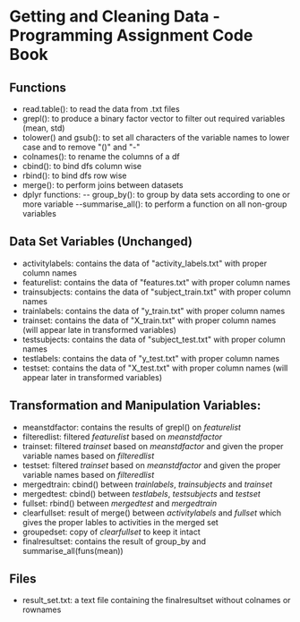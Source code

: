 # Getting and Cleaning Data - Programming Assignment Code Book

## Functions
- read.table(): to read the data from .txt files
- grepl(): to produce a binary factor vector to filter out required variables (mean, std)
- tolower() and gsub(): to set all characters of the variable names to lower case and to remove "()" and "-"
- colnames(): to rename the columns of a df
- cbind(): to bind dfs column wise
- rbind(): to bind dfs row wise
- merge(): to perform joins between datasets
- dplyr functions:
-- group_by(): to group by data sets according to one or more variable
--summarise_all(): to perform a function on all non-group variables

## Data Set Variables (Unchanged)

- activitylabels: contains the data of "activity_labels.txt" with proper column names
- featurelist: contains the data of "features.txt" with proper column names
- trainsubjects: contains the data of "subject_train.txt" with proper column names
- trainlabels: contains the data of "y_train.txt" with proper column names
- trainset: contains the data of "X_train.txt" with proper column names (will appear late in transformed variables)
- testsubjects: contains the data of "subject_test.txt" with proper column names
- testlabels: contains the data of "y_test.txt" with proper column names
- testset: contains the data of "X_test.txt" with proper column names (will appear later in transformed variables)

## Transformation and Manipulation Variables:

- meanstdfactor: contains the results of grepl() on *featurelist*
- filteredlist: filtered *featurelist* based on *meanstdfactor*
- trainset: filtered *trainset* based on *meanstdfactor* and given the proper variable names based on *filteredlist*
- testset: filtered *trainset* based on *meanstdfactor* and given the proper variable names based on *filteredlist*
- mergedtrain: cbind() between *trainlabels*, *trainsubjects* and *trainset*
- mergedtest: cbind() between *testlabels*, *testsubjects* and *testset*
- fullset: rbind() between *mergedtest* and *mergedtrain*
- clearfullset: result of merge() between *activitylabels* and *fullset* which gives the proper lables to activities in the merged set
- groupedset: copy of *clearfullset* to keep it intact
- finalresultset: contains the result of group_by and summarise_all(funs(mean))


## Files

- result_set.txt: a text file containing the finalresultset without colnames or rownames